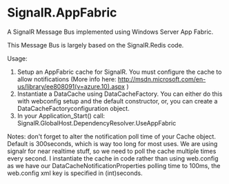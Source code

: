 SignalR.AppFabric
=================

A SignalR Message Bus implemented using Windows Server App Fabric.

This Message Bus is largely based on the SignalR.Redis code.

Usage:

1. Setup an AppFabric cache for SignalR. You must configure the cache to allow notifications (More info here: http://msdn.microsoft.com/en-us/library/ee808091(v=azure.10).aspx )
2. Instantiate a DataCache using DataCacheFactory. You can either do this with webconfig setup and the default constructor, or, you can create a DataCacheFactoryconfiguration object.
3. In your Application_Start() call: SignalR.GlobalHost.DependencyResolver.UseAppFabric

Notes:
don't forget to alter the notification poll time of your Cache object. Default is 300seconds, which is way too long for most uses. We are using signalr for near realtime stuff, so we need to poll the cache multiple times every second.
I instantiate the cache in code rather than using web.config as we have our DataCacheNotificationProperties polling time to 100ms, the web.config xml key is specified in (int)seconds.


